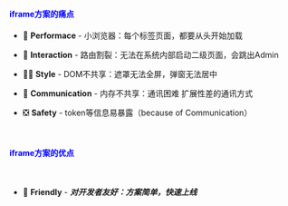 #### **iframe方案的痛点**


- 📝 **Performace** - 小浏览器：每个标签页面，都要从头开始加载

- 🎨 **Interaction** - 路由割裂：无法在系统内部启动二级页面，会跳出Admin

- 🧑‍💻 **Style** - DOM不共享：遮罩无法全屏，弹窗无法居中

- 🤹 **Communication** - 内存不共享：通讯困难 扩展性差的通讯方式

- ❎ **Safety** - token等信息易暴露（because of Communication）

<br>

#### **iframe方案的优点**


<br>

- 📝 **Friendly** -  ***对开发者友好：方案简单，快速上线***

<!--
旁边放一个amdin，随时展示
-->

<style>
h4 strong {
  color: blue
}
</style>